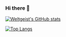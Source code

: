 ### Hi there 👋

[![Weltgeist's GitHub stats](https://github-readme-stats.vercel.app/api?username=Weltgeist)](https://github.com/anuraghazra/github-readme-stats)

[![Top Langs](https://github-readme-stats.vercel.app/api/top-langs/?username=Weltgeist)](https://github.com/anuraghazra/github-readme-stats)

<!--
**Weltgeist/Weltgeist** is a ✨ _special_ ✨ repository because its `README.md` (this file) appears on your GitHub profile.

Here are some ideas to get you started:

- 🔭 I’m currently working on ...
- 🌱 I’m currently learning ...
- 👯 I’m looking to collaborate on ...
- 🤔 I’m looking for help with ...
- 💬 Ask me about ...
- 📫 How to reach me: ...
- 😄 Pronouns: ...
- ⚡ Fun fact: ...
-->
